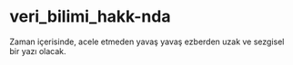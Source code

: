 # veri_bilimi_hakk-nda
Zaman içerisinde, acele etmeden yavaş yavaş ezberden uzak ve sezgisel bir yazı olacak.
